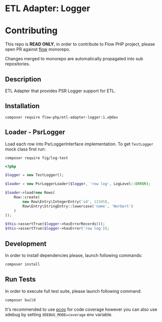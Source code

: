 # ETL Adapter: Logger

# Contributing

This repo is **READ ONLY**, in order to contribute to Flow PHP project, please
open PR against [flow](https://github.com/flow-php/flow) monorepo.

Changes merged to monorepo are automatically propagated into sub repositories.

## Description

ETL Adapter that provides PSR Logger support for ETL.

## Installation

```
composer require flow-php/etl-adapter-logger:1.x@dev
```

## Loader - PsrLogger

Load each row into PsrLoggerInterface implementation. To get `TestLogger` mock class first run:

```
composer require fig/log-test
```

```php
<?php

$logger = new TestLogger();

$loader = new PsrLoggerLoader($logger, 'row log', LogLevel::ERROR);

$loader->load(new Rows(
    Row::create(
        new Row\Entry\IntegerEntry('id', 12345),
        Row\Entry\StringEntry::lowercase('name', 'Norbert')
    )
));

$this->assertTrue($logger->hasErrorRecords());
$this->assertTrue($logger->hasError('row log'));
```

## Development

In order to install dependencies please, launch following commands:

```bash
composer install
```

## Run Tests

In order to execute full test suite, please launch following command:

```bash
composer build
```

It's recommended to use [pcov](https://pecl.php.net/package/pcov) for code coverage however you can also use
xdebug by setting `XDEBUG_MODE=coverage` env variable.
